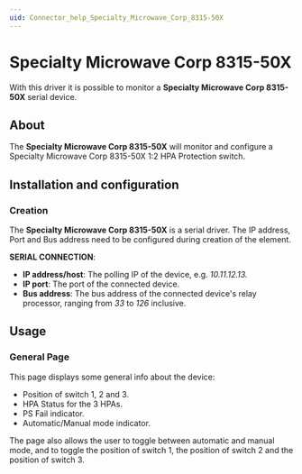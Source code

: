 ```yaml
---
uid: Connector_help_Specialty_Microwave_Corp_8315-50X
---
```


# Specialty Microwave Corp 8315-50X

With this driver it is possible to monitor a **Specialty Microwave Corp 8315-50X** serial device.

## About

The ********Specialty Microwave Corp **8315-50X********** will monitor and configure a Specialty Microwave Corp 8315-50X 1:2 HPA Protection switch.

## Installation and configuration

### Creation

The ************Specialty Microwave Corp **8315-50X************** is a serial driver. The IP address, Port and Bus address need to be configured during creation of the element.

**SERIAL CONNECTION**:

- **IP address/host**: The polling IP of the device, e.g. *10.11.12.13.*
- **IP port**: The port of the connected device.
- **Bus address**: The bus address of the connected device's relay processor, ranging from *33* to *126* inclusive.

## Usage

### General Page

This page displays some general info about the device:

- Position of switch 1, 2 and 3.
- HPA Status for the 3 HPAs.
- PS Fail indicator.
- Automatic/Manual mode indicator.

The page also allows the user to toggle between automatic and manual mode, and to toggle the position of switch 1, the position of switch 2 and the position of switch 3.

